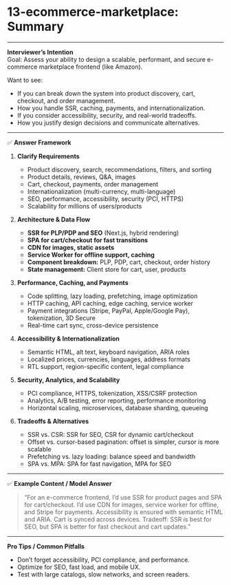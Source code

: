 # 13-ecommerce-marketplace: Summary

---

**Interviewer’s Intention**  
Goal: Assess your ability to design a scalable, performant, and secure e-commerce marketplace frontend (like Amazon).

Want to see:

- If you can break down the system into product discovery, cart, checkout, and order management.
- How you handle SSR, caching, payments, and internationalization.
- If you consider accessibility, security, and real-world tradeoffs.
- How you justify design decisions and communicate alternatives.

---

✅ **Answer Framework**

1. **Clarify Requirements**

   - Product discovery, search, recommendations, filters, and sorting
   - Product details, reviews, Q&A, images
   - Cart, checkout, payments, order management
   - Internationalization (multi-currency, multi-language)
   - SEO, performance, accessibility, security (PCI, HTTPS)
   - Scalability for millions of users/products

2. **Architecture & Data Flow**

   - **SSR for PLP/PDP and SEO** (Next.js, hybrid rendering)
   - **SPA for cart/checkout for fast transitions**
   - **CDN for images, static assets**
   - **Service Worker for offline support, caching**
   - **Component breakdown:** PLP, PDP, cart, checkout, order history
   - **State management:** Client store for cart, user, products

3. **Performance, Caching, and Payments**

   - Code splitting, lazy loading, prefetching, image optimization
   - HTTP caching, API caching, edge caching, service worker
   - Payment integrations (Stripe, PayPal, Apple/Google Pay), tokenization, 3D Secure
   - Real-time cart sync, cross-device persistence

4. **Accessibility & Internationalization**

   - Semantic HTML, alt text, keyboard navigation, ARIA roles
   - Localized prices, currencies, languages, address formats
   - RTL support, region-specific content, legal compliance

5. **Security, Analytics, and Scalability**

   - PCI compliance, HTTPS, tokenization, XSS/CSRF protection
   - Analytics, A/B testing, error reporting, performance monitoring
   - Horizontal scaling, microservices, database sharding, queueing

6. **Tradeoffs & Alternatives**
   - SSR vs. CSR: SSR for SEO, CSR for dynamic cart/checkout
   - Offset vs. cursor-based pagination: offset is simpler, cursor is more scalable
   - Prefetching vs. lazy loading: balance speed and bandwidth
   - SPA vs. MPA: SPA for fast navigation, MPA for SEO

---

✅ **Example Content / Model Answer**

> “For an e-commerce frontend, I’d use SSR for product pages and SPA for cart/checkout. I’d use CDN for images, service worker for offline, and Stripe for payments. Accessibility is ensured with semantic HTML and ARIA. Cart is synced across devices. Tradeoff: SSR is best for SEO, but SPA is better for fast checkout and cart updates.”

---

**Pro Tips / Common Pitfalls**

- Don’t forget accessibility, PCI compliance, and performance.
- Optimize for SEO, fast load, and mobile UX.
- Test with large catalogs, slow networks, and screen readers.
